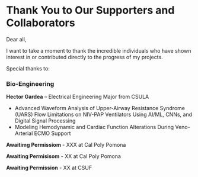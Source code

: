 
# Thank You to Our Supporters and Collaborators

Dear all,

I want to take a moment to thank the incredible individuals who have shown interest in or contributed directly to the progress of my projects.

Special thanks to:

### Bio-Engineering
**Hector Gardea** – Electrical Engineering Major from CSULA
- Advanced Waveform Analysis of Upper-Airway Resistance Syndrome (UARS) Flow Limitations on NIV-PAP Ventilators Using AI/ML, CNNs, and Digital Signal Processing
- Modeling Hemodynamic and Cardiac Function Alterations During Veno-Arterial ECMO Support

**Awaitimg Permissiom**  - XXX at Cal Poly Pomona


**Awaiting Permisisom** - XX at Cal Poly Pomona


**Awaiting Permission** - XX at CSUF
